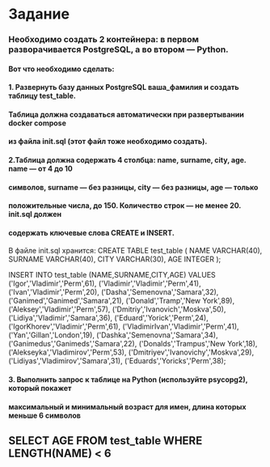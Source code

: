 # Задание
### Необходимо создать 2 контейнера: в первом разворачивается PostgreSQL, а во втором  — Python.
#### Вот что необходимо сделать:
#### 1. Развернуть базу данных PostgreSQL ваша_фамилия и создать таблицу test_table. 
#### Таблица должна создаваться автоматически при развертывании docker compose 
#### из файла init.sql (этот файл тоже необходимо создать).
#### 2.Таблица должна содержать 4 столбца: name, surname, city, age. name — от 4 до 10
#### символов, surname — без разницы, city — без разницы, age — только
#### положительные числа, до 150. Количество строк — не менее 20. init.sql должен 
#### содержать ключевые слова CREATE и INSERT.
В файле init.sql хранится:
CREATE TABLE test_table (
    NAME  VARCHAR(40),
    SURNAME VARCHAR(40),
    CITY VARCHAR(30),
    AGE INTEGER
);

INSERT INTO test_table (NAME,SURNAME,CITY,AGE) VALUES
('Igor','Vladimir','Perm',61),
('Vladimir','Vladimir','Perm',41),
('Ivan','Vladimir','Perm',20),
('Dasha','Semenovna','Samara',32),
('Ganimed','Ganimed','Samara',21),
('Donald','Tramp','New York',89),
('Aleksey','Vladimir','Perm',57),
('Dmitriy','Ivanovich','Moskva',50),
('Lidiya','Vladimir','Samara',36),
('Eduard','Yorick','Perm',24),
('IgorKhorev','Vladimir','Perm',61),
('VladimirIvan','Vladimir','Perm',41),
('Yan','Gillan','London',19),
('Dashka','Semenovna','Samara',34),
('Ganimedus','Ganimeds','Samara',22),
('Donalds','Trampus','New York',18),
('Alekseyka','Vladimirov','Perm',53),
('Dmitriyev','Ivanovichy','Moskva',29),
('Lidiyas','Vladimirov','Samara',31),
('Eduards','Yoricks','Perm',38);
#### 3. Выполнить запрос к таблице на Python (используйте psycopg2), который покажет   
#### максимальный и минимальный возраст для имен, длина которых меньше 6 символов
## SELECT AGE FROM test_table WHERE LENGTH(NAME) < 6

